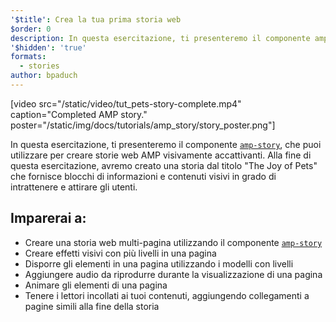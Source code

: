 ```yaml
---
'$title': Crea la tua prima storia web
$order: 0
description: In questa esercitazione, ti presenteremo il componente amp-story, che puoi utilizzare per creare storie web AMP visivamente accattivanti. Alla fine di questa esercitazione, ...
'$hidden': 'true'
formats:
  - stories
author: bpaduch
---
```


[video src="/static/video/tut_pets-story-complete.mp4" caption="Completed AMP story." poster="/static/img/docs/tutorials/amp_story/story_poster.png"]

In questa esercitazione, ti presenteremo il componente [`amp-story`](../../../../documentation/components/reference/amp-story.md), che puoi utilizzare per creare storie web AMP visivamente accattivanti. Alla fine di questa esercitazione, avremo creato una storia dal titolo "The Joy of Pets" che fornisce blocchi di informazioni e contenuti visivi in grado di intrattenere e attirare gli utenti.

## Imparerai a:

- Creare una storia web multi-pagina utilizzando il componente [`amp-story`](../../../../documentation/components/reference/amp-story.md)
- Creare effetti visivi con più livelli in una pagina
- Disporre gli elementi in una pagina utilizzando i modelli con livelli
- Aggiungere audio da riprodurre durante la visualizzazione di una pagina
- Animare gli elementi di una pagina
- Tenere i lettori incollati ai tuoi contenuti, aggiungendo collegamenti a pagine simili alla fine della storia
